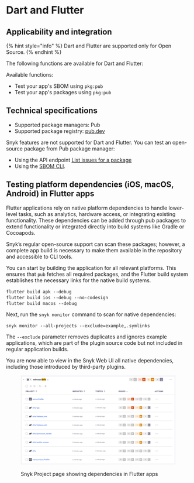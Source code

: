 # Dart and Flutter

## Applicability and integration

{% hint style="info" %}
Dart and Flutter are supported only for Open Source.
{% endhint %}

The following functions are available for Dart and Flutter:

Available functions:&#x20;

* Test your app's SBOM using `pkg:pub`
* Test your app's packages using `pkg:pub`

## Technical specifications

* Supported package managers:  Pub
* Supported package registry: [pub.dev](https://pub.dev/)

Snyk features are not supported for Dart and Flutter. You can test an open-source package from Pub package manager:

* Using the API endpoint [List issues for a package](../snyk-api/reference/issues.md#orgs-org_id-packages-purl-issues)
* Using the [SBOM CLI](../cli-ide-and-ci-cd-integrations/snyk-cli/commands/sbom.md).

## Testing platform dependencies (iOS, macOS, Android) in Flutter apps

Flutter applications rely on native platform dependencies to handle lower-level tasks, such as analytics, hardware access, or integrating existing functionality. These dependencies can be added through pub packages to extend functionality or integrated directly into build systems like Gradle or Cocoapods.

Snyk’s regular open-source support can scan these packages; however, a complete app build is necessary to make them available in the repository and accessible to CLI tools.

You can start by building the application for all relevant platforms. This ensures that `pub` fetches all required packages, and the Flutter build system establishes the necessary links for the native build systems.

```
flutter build apk --debug
flutter build ios --debug --no-codesign
flutter build macos --debug
```

Next, run the `snyk monitor` command to scan for native dependencies:

```
snyk monitor --all-projects --exclude=example,.symlinks
```

The `--exclude` parameter removes duplicates and ignores example applications, which are part of the plugin source code but not included in regular application builds.

You are now able to view in the Snyk Web UI all native dependencies, including those introduced by third-party plugins.

<figure><img src="../.gitbook/assets/image (571).png" alt=""><figcaption><p>Snyk Project page showing dependencies in Flutter apps</p></figcaption></figure>
